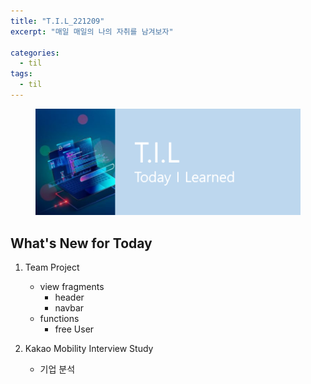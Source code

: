 ```yaml
---
title: "T.I.L_221209"
excerpt: "매일 매일의 나의 자취를 남겨보자"

categories:
  - til
tags:
  - til
---
```

<figure>
    <img src="/assets/images/til_image.png">
</figure>

## What's New for Today   
1. Team Project
    - view fragments
        - header
        - navbar
    - functions
        - free User
        
2. Kakao Mobility Interview Study
    - 기업 분석

    


        
    